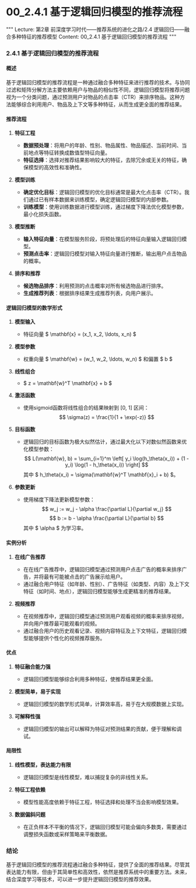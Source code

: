 # 00_2.4.1 基于逻辑回归模型的推荐流程

"""
Lecture: 第2章 前深度学习时代——推荐系统的进化之路/2.4 逻辑回归——融合多种特征的推荐模型
Content: 00_2.4.1 基于逻辑回归模型的推荐流程
"""

### 2.4.1 基于逻辑回归模型的推荐流程

#### 概述
基于逻辑回归模型的推荐流程是一种通过融合多种特征来进行推荐的技术。与协同过滤和矩阵分解方法主要依赖用户与物品的相似性不同，逻辑回归模型将推荐问题视为一个分类问题，通过预测用户对物品的点击率（CTR）来排序物品。这种方法能够综合利用用户、物品及上下文等多种特征，从而生成更全面的推荐结果。

#### 推荐流程

1. **特征工程**
   - **数据预处理**：将用户的年龄、性别、物品属性、物品描述、当前时间、当前地点等特征转换成数值型特征向量。
   - **特征选择**：选择对推荐结果影响较大的特征，去除冗余或无关的特征，确保模型的高效性和准确性。

2. **模型训练**
   - **确定优化目标**：逻辑回归模型的优化目标通常是最大化点击率（CTR）。我们通过已有样本数据来训练模型，确定逻辑回归模型的内部参数。
   - **训练模型**：使用训练数据进行模型训练，通过梯度下降法优化模型参数，最小化损失函数。

3. **模型推断**
   - **输入特征向量**：在模型服务阶段，将预处理后的特征向量输入逻辑回归模型。
   - **预测点击率**：逻辑回归模型对输入特征向量进行推断，输出用户点击物品的概率。

4. **排序和推荐**
   - **候选物品排序**：利用预测的点击概率对所有候选物品进行排序。
   - **生成推荐列表**：根据排序结果生成推荐列表，向用户展示。

#### 逻辑回归模型的数学形式

1. **模型输入**
   - 特征向量 $ \mathbf{x} = (x_1, x_2, \ldots, x_n) $

2. **模型参数**
   - 权重向量 $ \mathbf{w} = (w_1, w_2, \ldots, w_n) $ 和偏置 $ b $

3. **线性组合**
   - $ z = \mathbf{w}^T \mathbf{x} + b $

4. **激活函数**
   - 使用sigmoid函数将线性组合的结果映射到 [0, 1] 区间：
   $$
   \sigma(z) = \frac{1}{1 + \exp(-z)}
   $$

5. **目标函数**
   - 逻辑回归的目标函数为极大似然估计，通过最大化以下对数似然函数来优化模型参数：
   $$
   L(\mathbf{w}, b) = \sum_{i=1}^m \left[ y_i \log(h_\theta(x_i)) + (1 - y_i) \log(1 - h_\theta(x_i)) \right]
   $$
   其中 $ h_\theta(x_i) = \sigma(\mathbf{w}^T \mathbf{x}_i + b) $。

6. **参数更新**
   - 使用梯度下降法更新模型参数：
   $$
   w_j := w_j - \alpha \frac{\partial L}{\partial w_j}
   $$
   $$
   b := b - \alpha \frac{\partial L}{\partial b}
   $$
   其中 $ \alpha $ 为学习率。

#### 实例分析

1. **在线广告推荐**
   - 在在线广告推荐中，逻辑回归模型通过预测用户点击广告的概率来排序广告，并将最有可能被点击的广告展示给用户。
   - 通过融合用户特征（如年龄、性别）、广告特征（如类型、内容）及上下文特征（如时间、地点），逻辑回归模型能够生成更精准的推荐结果。

2. **视频推荐**
   - 在视频推荐中，逻辑回归模型通过预测用户观看视频的概率来排序视频，并向用户推荐最可能观看的视频。
   - 通过融合用户的历史观看记录、视频内容特征及上下文特征，逻辑回归模型能够提供个性化的视频推荐服务。

#### 优点

1. **特征融合能力强**
   - 逻辑回归模型能够综合利用多种特征，使推荐结果更全面。

2. **模型简单，易于实现**
   - 逻辑回归模型的数学形式简单，计算效率高，易于在大规模数据上实现。

3. **可解释性强**
   - 逻辑回归模型的输出可以解释为特征对预测结果的贡献，便于理解和调试。

#### 局限性

1. **线性模型，表达能力有限**
   - 逻辑回归模型是线性模型，难以捕捉复杂的非线性关系。

2. **特征工程依赖**
   - 模型性能高度依赖于特征工程，特征选择和处理不当会影响模型效果。

3. **数据偏斜问题**
   - 在正负样本不平衡的情况下，逻辑回归模型可能会偏向多数类，需要通过调整损失函数或采样策略来平衡数据。

### 结论
基于逻辑回归模型的推荐流程通过融合多种特征，提供了全面的推荐结果。尽管其表达能力有限，但由于其简单性和高效性，依然是推荐系统中的重要方法。未来，结合深度学习等技术，可以进一步提升逻辑回归模型的推荐效果。